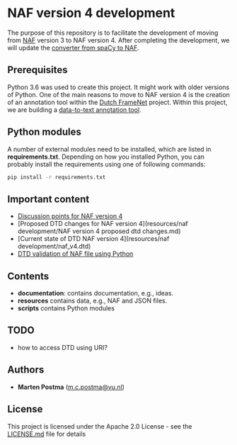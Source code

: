 # NAF version 4 development

The purpose of this repository is to facilitate the development of moving from [NAF](https://github.com/newsreader/NAF) version 3 to NAF version 4.
After completing the development, we will update the [converter from spaCy to NAF](https://github.com/cltl/SpaCy-to-NAF).

## Prerequisites

Python 3.6 was used to create this project. It might work with older versions of Python.
One of the main reasons to move to NAF version 4 is the creation of an annotation tool within the [Dutch FrameNet](http://dutchframenet.nl/) project.
Within this project, we are building a [data-to-text annotation tool](https://github.com/cltl/frame-annotation-tool).

## Python modules
A number of external modules need to be installed, which are listed in **requirements.txt**.
Depending on how you installed Python, you can probably install the requirements using one of following commands:
```bash
pip install -r requirements.txt
```

## Important content
* [Discussion points for NAF version 4](documentation/V4.md)
* [Proposed DTD changes for NAF version 4](resources/naf development/NAF version 4 proposed dtd changes.md)
* [Current state of DTD NAF version 4](resources/naf development/naf_v4.dtd)
* [DTD validation of NAF file using Python](scripts/validate_against_dtd.py)

## Contents
* **documentation**: contains documentation, e.g., ideas.
* **resources** contains data, e.g., NAF and JSON files.
* **scripts** contains Python modules

## TODO
* how to access DTD using URI?

## Authors
* **Marten Postma** (m.c.postma@vu.nl)

## License
This project is licensed under the Apache 2.0 License - see the [LICENSE.md](LICENSE.md) file for details
